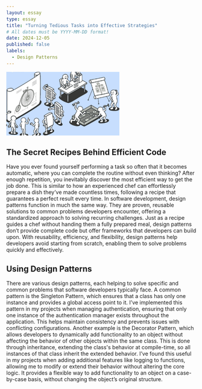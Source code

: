 ```yaml
---
layout: essay
type: essay
title: "Turning Tedious Tasks into Effective Strategies"
# All dates must be YYYY-MM-DD format!
date: 2024-12-05
published: false
labels:
  - Design Patterns
---
```


<img width="300px" class="rounded float-start pe-4" src="../img/design-pattern.jpg">

## The Secret Recipes Behind Efficient Code

Have you ever found yourself performing a task so often that it becomes automatic, where you can complete the routine without even thinking? After enough repetition, you inevitably discover the most efficient way to get the job done. This is similar to how an experienced chef can effortlessly prepare a dish they’ve made countless times, following a recipe that guarantees a perfect result every time. In software development, design patterns function in much the same way. They are proven, reusable solutions to common problems developers encounter, offering a standardized approach to solving recurring challenges. Just as a recipe guides a chef without handing them a fully prepared meal, design patterns don’t provide complete code but offer frameworks that developers can build upon. With reusability, efficiency, and flexibility, design patterns help developers avoid starting from scratch, enabling them to solve problems quickly and effectively.

## Using Design Patterns

There are various design patterns, each helping to solve specific and common problems that software developers typically face. A common pattern is the Singleton Pattern, which ensures that a class has only one instance and provides a global access point to it. I’ve implemented this pattern in my projects when managing authentication, ensuring that only one instance of the authentication manager exists throughout the application. This helps maintain consistency and prevents issues with conflicting configurations. Another example is the Decorator Pattern, which allows developers to dynamically add functionality to an object without affecting the behavior of other objects within the same class. This is done through inheritance, extending the class's behavior at compile-time, so all instances of that class inherit the extended behavior. I’ve found this useful in my projects when adding additional features like logging to functions, allowing me to modify or extend their behavior without altering the core logic. It provides a flexible way to add functionality to an object on a case-by-case basis, without changing the object’s original structure.
